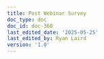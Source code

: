 ```yaml
---
title: Post Webinar Survey
doc_type: doc
doc_id: doc-360
last_edited_date: '2025-05-25'
last_edited_by: Ryan Laird
version: '1.0'
---
```



